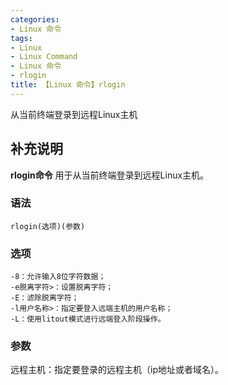 ```yaml
---
categories:
- Linux 命令
tags:
- Linux
- Linux Command
- Linux 命令
- rlogin
title: 【Linux 命令】rlogin
---
```


从当前终端登录到远程Linux主机

## 补充说明

**rlogin命令** 用于从当前终端登录到远程Linux主机。

###  语法

```shell
rlogin(选项)(参数)
```

###  选项

```shell
-8：允许输入8位字符数据；
-e脱离字符>：设置脱离字符；
-E：滤除脱离字符；
-l用户名称>：指定要登入远端主机的用户名称；
-L：使用litout模式进行远端登入阶段操作。
```

###  参数

远程主机：指定要登录的远程主机（ip地址或者域名）。


<!-- Linux命令行搜索引擎：https://jaywcjlove.github.io/linux-command/ -->
